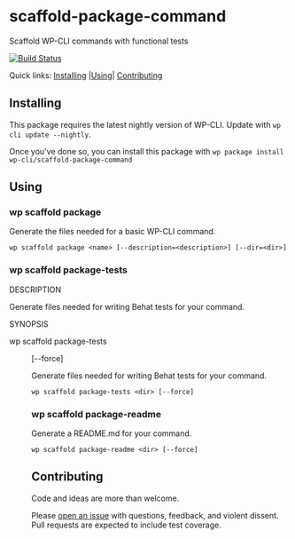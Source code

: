 scaffold-package-command
===============================

Scaffold WP-CLI commands with functional tests

[![Build Status](https://travis-ci.org/wp-cli/scaffold-package-command.svg?branch=master)](https://travis-ci.org/wp-cli/scaffold-package-command)

Quick links: [Installing](#installing) |[Using](#using)| [Contributing](#contributing)

## Installing

This package requires the latest nightly version of WP-CLI. Update with `wp cli update --nightly`.

Once you've done so, you can install this package with `wp package install wp-cli/scaffold-package-command`

## Using

### wp scaffold package

Generate the files needed for a basic WP-CLI command.

~~~
wp scaffold package <name> [--description=<description>] [--dir=<dir>]
~~~

### wp scaffold package-tests

DESCRIPTION

  Generate files needed for writing Behat tests for your command.

SYNOPSIS

  wp scaffold package-tests <dir> [--force]

Generate files needed for writing Behat tests for your command.

~~~
wp scaffold package-tests <dir> [--force]
~~~

### wp scaffold package-readme

Generate a README.md for your command.

~~~
wp scaffold package-readme <dir> [--force]
~~~


## Contributing

Code and ideas are more than welcome.

Please [open an issue](https://github.com/wp-cli/scaffold-package-command/issues) with questions, feedback, and violent dissent. Pull requests are expected to include test coverage.

